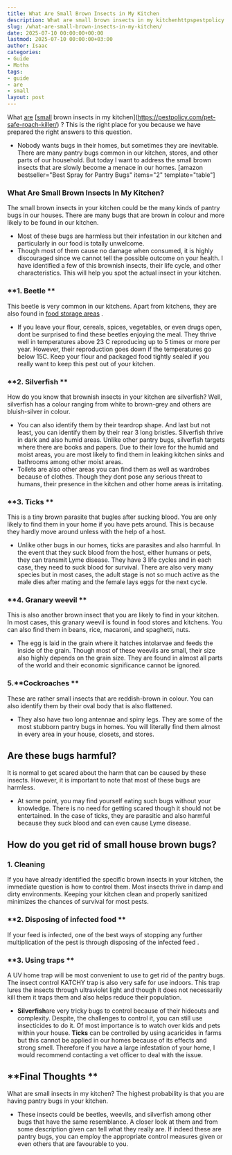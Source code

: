```yaml
---
title: What Are Small Brown Insects in My Kitchen
description: What are small brown insects in my kitchenhttpspestpolicy.compet-safe-roach-killer ? This is the right place for you because we have prepared the right...
slug: /what-are-small-brown-insects-in-my-kitchen/
date: 2025-07-10 00:00:00+00:00
lastmod: 2025-07-10 00:00:00+03:00
author: Isaac
categories:
- Guide
- Moths
tags:
- guide
- are
- small
layout: post
---
```

What [are](https://pestpolicy.com/are-blue-tailed-lizards-poisonous/)
[[small](https://pestpolicy.com/small-trampoline-for-toddlers/) brown insects in my kitchen](https://pestpolicy.com/pet-safe-roach-killer/)
? This is the right place for you because we have prepared the right answers to this question.
- Nobody wants bugs in their homes, but sometimes they are inevitable. There are many pantry bugs common in our kitchen, stores, and other parts of our household.
But today I want to address the small brown insects that are slowly become a menace in our homes.
[amazon bestseller="Best Spray for Pantry Bugs" items="2" template="table"]
### **What Are Small Brown Insects In My Kitchen?**
The small brown insects in your kitchen could be the
many kinds of pantry bugs
in our houses. There are many bugs that are brown in colour and more likely to be found in our kitchen.
- Most of these bugs are harmless but their infestation in our kitchen and particularly in our food is totally unwelcome.
- Though most of them cause no damage when consumed, it is highly discouraged since we cannot tell the possible outcome on your health.
I have identified a few of this brownish insects, their life cycle, and other characteristics. This will help you spot the actual insect in your kitchen.
### **1. Beetle **
This beetle is very common in our kitchens. Apart from kitchens, they are also found in
[food storage areas](https://pestpolicy.com/are-pantry-bugs-harmful-if-eaten/)
.
- If you leave your flour, cereals, spices, vegetables, or even drugs open, dont be surprised to find these beetles enjoying the meal.
They thrive well in temperatures above 23 C reproducing up to 5 times or more per year. However, their reproduction goes down if the temperatures go below 15C.
Keep your flour and packaged food tightly sealed if you really want to keep this pest out of your kitchen.
### **2. Silverfish **
How do you know that brownish insects in your kitchen are silverfish? Well, silverfish has a colour ranging from white to brown-grey and others are bluish-silver in colour.
- You can also identify them by their teardrop shape. And last but not least, you can identify them by their rear 3 long bristles.
Silverfish thrive in dark and also humid areas. Unlike other
pantry bugs, silverfish targets
where there are books and papers.
Due to their love for the humid and moist areas, you are most likely to find them in leaking kitchen sinks and bathrooms among other moist areas.
- Toilets are also other areas you can find them as well as wardrobes because of clothes.
Though they dont pose any serious threat to humans, their presence in the kitchen and other home areas is irritating.
### **3. Ticks **
This is a tiny brown parasite that bugles after sucking blood. You are only likely to find them in your home if you have pets around. This is because they hardly move around unless with the help of a host.
- Unlike other bugs in our homes, ticks are parasites and also harmful. In the event that they suck blood from the host, either humans or pets, they can transmit Lyme disease.
They have 3 life cycles and in each case, they need to suck blood for survival. There are also very many species but in most cases, the adult stage is not so much active as the male dies after mating and the female lays eggs for the next cycle.
### **4. Granary weevil **
This is also another brown insect that you are likely to find in your kitchen. In most cases, this granary weevil is found in food stores and kitchens.
You can also find them in beans, rice, macaroni, and spaghetti, nuts.
- The egg is laid in the grain where it hatches intolarvae and feeds the inside of the grain. Though most of these weevils are small, their size also highly depends on the grain size.
They are found in almost all parts of the world and their economic significance cannot be ignored.
### 5.**Cockroaches **
These are rather small insects that are reddish-brown in colour. You can also identify them by their oval body that is also flattened.
- They also have two long antennae and spiny legs.
They are some of the most stubborn pantry bugs in homes. You will literally find them almost in every area in your house, closets, and stores.
## **Are these bugs harmful?**
It is normal to get scared about the harm that can be caused by these insects. However, it is important to note that most of these bugs are harmless.
- At some point, you may find yourself eating such bugs without your knowledge. There is no need for getting scared though it should not be entertained.
In the case of ticks, they are parasitic and also harmful because they suck blood and can even cause Lyme disease.
## **How do you get rid of small house brown bugs?**
### **1. Cleaning**
If you have already identified the specific brown insects in your kitchen, the immediate question is how to control them.
Most insects thrive in damp and dirty environments. Keeping your kitchen clean and properly sanitized minimizes the chances of survival for most pests.
### **2. Disposing of infected food **
If your feed is infected, one of the best ways of stopping any further multiplication of the pest is through
disposing of the infected feed
.
### **3. Using traps **
A UV home trap will be most convenient to use to get rid of the pantry bugs. The insect control KATCHY trap is also very safe for use indoors.
This trap lures the insects through ultraviolet light and though it does not necessarily
kill them it traps
them and also helps reduce their population.
- **Silverfish**are very tricky bugs to control because of their hideouts and complexity. Despite, the challenges to control it, you can still use insecticides to do it. Of most importance is to watch over kids and pets within your house.
**Ticks**
can be controlled by using acaricides in farms but this cannot be applied in our homes because of its effects and strong smell. Therefore if you have a large infestation of your home, I would recommend contacting a vet officer to deal with the issue.
## **Final Thoughts **
What are small insects in my kitchen? The highest probability is that you are having pantry bugs in your kitchen.
- These insects could be beetles, weevils, and silverfish among other bugs that have the same resemblance. A closer look at them and from some description given can tell what they really are.
If indeed these are pantry bugs, you can employ the appropriate control measures given or even others that are favourable to you.
